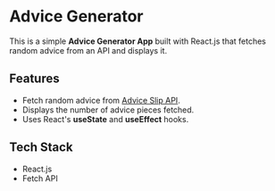 # Advice Generator 

This is a simple **Advice Generator App** built with React.js that fetches random advice from an API and displays it.

## Features
- Fetch random advice from [Advice Slip API](https://api.adviceslip.com/).
- Displays the number of advice pieces fetched.
- Uses React's **useState** and **useEffect** hooks.

## Tech Stack
- React.js
- Fetch API


